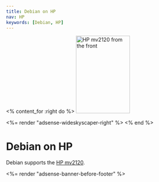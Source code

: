 ```yaml
---
title: Debian on HP
nav: HP
keywords: [Debian, HP]
---
```


<% content_for :right do %>
<img src = "mv2120/images/r_mv2120_front.jpg" class="border" alt="HP mv2120 from the front" width="148" height="212" />

<%= render "adsense-wideskyscaper-right" %>
<% end %>

<h1>Debian on HP</h1>

Debian supports the <a href = "mv2120">HP mv2120</a>.

<div class="bbf">
<%= render "adsense-banner-before-footer" %>
</div>

